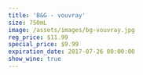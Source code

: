 ```yaml
---
title: 'B&G - vouvray'
size: 750mL
image: /assets/images/bg-vouvray.jpg
reg_price: $11.99
special_price: $9.99
expiration_date: 2017-07-26 00:00:00
show_wine: true
---
```



